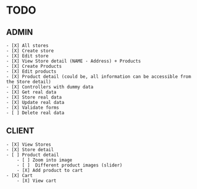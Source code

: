 # TODO

## ADMIN
	- [X] All stores
	- [X] Create store
	- [X] Edit store
	- [X] View Store detail (NAME - Address) + Products
	- [X] Create Products
	- [X] Edit products
	- [X] Product detail (could be, all information can be accessible from the Store detail)
	- [X] Controllers with dummy data
	- [X] Get real data
	- [X] Store real data
	- [X] Update real data
	- [X] Validate forms
	- [ ] Delete real data

## CLIENT
	- [X] View Stores
	- [X] Store detail
	- [ ] Product detail
		- [ ] Zoom into image
		- [ ]  Different product images (slider)
		- [X] Add product to cart
	- [X] Cart
		- [X] View cart